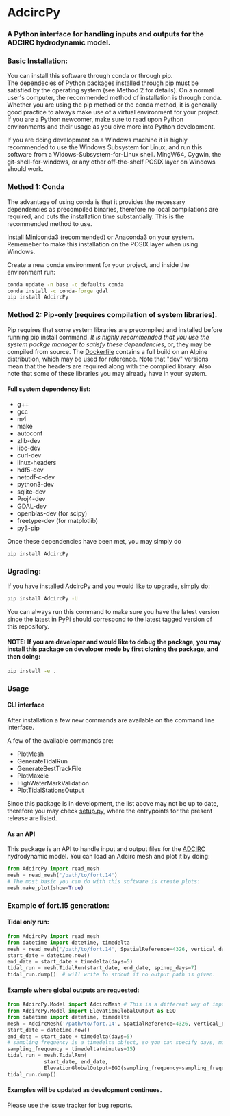 # AdcircPy

### A Python interface for handling inputs and outputs for the ADCIRC hydrodynamic model.

### Basic Installation:

You can install this software through conda or through pip.</br>
The dependecies of Python packages installed through pip must be satisfied by the operating system (see Method 2 for details). On a normal user's computer, the recommended method of installation is through conda. Whether you are using the pip method or the conda method, it is generally good practice to always make use of a virtual environment for your project. If you are a Python newcomer, make sure to read upon Python environments and their usage as you dive more into Python development.</br>

If you are doing development on a Windows machine it is highly recommended to use the Windows Subsystem for Linux, and run this software from a Widows-Subsystem-for-Linux shell. MingW64, Cygwin, the git-shell-for-windows, or any other off-the-shelf POSIX layer on Windows should work.</br>

### Method 1: Conda

The advantage of using conda is that it provides the necessary dependencies as precompiled binaries, therefore no local compilations are required, and cuts the installation time substantially. This is the recommended method to use. </br>

Install Miniconda3 (recommended) or Anaconda3 on your system. Rememeber to make this installation on the POSIX layer when using Windows.</br>

Create a new conda environment for your project, and inside the environment run:

```cmd
conda update -n base -c defaults conda
conda install -c conda-forge gdal
pip install AdcircPy
```

### Method 2: Pip-only (requires compilation of system libraries).

Pip requires that some system libraries are precompiled and installed before running pip install command. _It is highly recommended that you use the system packge manager to satisfy these dependencies_, or, they may be compiled from source. The [Dockerfile](./Dockerfile) contains a full build on an Alpine distribution, which may be used for reference. Note that "dev" versions mean that the headers are required along with the compiled library. Also note that some of these libraries you may already have in your system.

#### Full system dependency list:

- g++
- gcc
- m4
- make
- autoconf
- zlib-dev
- libc-dev
- curl-dev
- linux-headers
- hdf5-dev
- netcdf-c-dev
- python3-dev
- sqlite-dev
- Proj4-dev
- GDAL-dev
- openblas-dev (for scipy)
- freetype-dev (for matplotlib)
- py3-pip

Once these dependencies have been met, you may simply do

```cmd
pip install AdcircPy
```

### Ugrading:

If you have installed AdcircPy and you would like to upgrade, simply do:

```cmd
pip install AdcircPy -U
```

You can always run this command to make sure you have the latest version since the latest in PyPi should correspond to the latest tagged version of this repository.

#### NOTE: If you are developer and would like to debug the package, you may install this package on developer mode by first cloning the package, and then doing:

```cmd
pip install -e .
```

### Usage

#### CLI interface

After installation a few new commands are available on the command line interface.

A few of the available commands are:

- PlotMesh
- GenerateTidalRun
- GenerateBestTrackFile
- PlotMaxele
- HighWaterMarkValidation
- PlotTidalStationsOutput

Since this package is in development, the list above may not be up to date, therefore you may check [setup.py](setup.py), where the entrypoints for the present release are listed.

#### As an API

This package is an API to handle input and output files for the [ADCIRC](http://adcirc.org) hydrodynamic model.
You can load an Adcirc mesh and plot it by doing:

```Python
from AdcircPy import read_mesh
mesh = read_mesh('/path/to/fort.14')
# The most basic you can do with this software is create plots:
mesh.make_plot(show=True)
```

### Example of fort.15 generation:

#### Tidal only run:

```Python
from AdcircPy import read_mesh
from datetime import datetime, timedelta
mesh = read_mesh('/path/to/fort.14', SpatialReference=4326, vertical_datum='LSML')
start_date = datetime.now()
end_date = start_date + timedelta(days=5)
tidal_run = mesh.TidalRun(start_date, end_date, spinup_days=7)
tidal_run.dump()  # will write to stdout if no output path is given.
```

#### Example where global outputs are requested:

```Python
from AdcircPy.Model import AdcircMesh # This is a different way of importing your mesh.
from AdcircPy.Model import ElevationGlobalOutput as EGO
from datetime import datetime, timedelta
mesh = AdcircMesh('/path/to/fort.14', SpatialReference=4326, vertical_datum='LSML')
start_date = datetime.now()
end_date = start_date + timedelta(days=5)
# sampling frequency is a timedelta object, so you can specify days, minutes, hours or seconds
sampling_frequency = timedelta(minutes=15)
tidal_run = mesh.TidalRun(
            start_date, end_date,
            ElevationGlobalOutput=EGO(sampling_frequency=sampling_frequency))
tidal_run.dump()
```

#### Examples will be updated as development continues.

Please use the issue tracker for bug reports.
